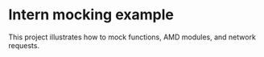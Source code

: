 # Intern mocking example

This project illustrates how to mock functions, AMD modules, and network requests.
